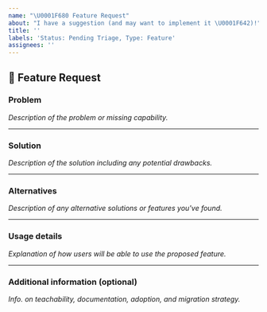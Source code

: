 ```yaml
---
name: "\U0001F680 Feature Request"
about: "I have a suggestion (and may want to implement it \U0001F642)!"
title: ''
labels: 'Status: Pending Triage, Type: Feature'
assignees: ''
---
```


## 🚀 Feature Request

<!--
Thank you for suggesting an idea to help make amp.dev better.

Please replace the ✍️ HTML comments with your clear and concise responses.
-->

### Problem

*Description of the problem or missing capability.*

<!-- ✍️ -->

---

### Solution

*Description of the solution including any potential drawbacks.*

<!-- ✍️ -->

---

### Alternatives

*Description of any alternative solutions or features you've found.*

<!-- ✍️ -->

---

### Usage details

*Explanation of how users will be able to use the proposed feature.*

<!-- ✍️ -->

<!-- Please include any screenshots or designs that may help clarify. -->

---

### Additional information (optional)

*Info. on teachability, documentation, adoption, and migration strategy.*

<!-- ✍️ -->
